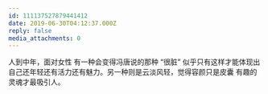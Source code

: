 ```yaml
---
id: 111137527879441412
date: 2019-06-30T04:12:37.000Z
reply: false
media_attachments: 0
---
```


人到中年，面对女性 有一种会变得冯唐说的那种 “很脏” 似乎只有这样才能体现出自己还年轻还有活力还有魅力。另一种则是云淡风轻，觉得容颜只是皮囊 有趣的灵魂才最吸引人。

